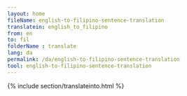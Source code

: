 ```yaml
---
layout: home
fileName: english-to-filipino-sentence-translation
translatein: english_to_filipino
from: en
to: fil
folderName : translate
lang: da
permalink: /da/english-to-filipino-sentence-translation
tool: english-to-filipino-sentence-translation
---
```

{% include section/translateinto.html %}